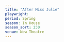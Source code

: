 ```yaml
---
title: "After Miss Julie"
playwright:
period: Spring
season: In House
season_sort: 230
venue: New Theatre
---
```

